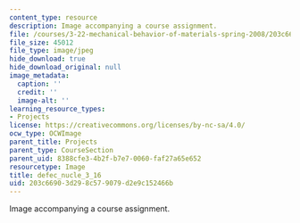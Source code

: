 ```yaml
---
content_type: resource
description: Image accompanying a course assignment.
file: /courses/3-22-mechanical-behavior-of-materials-spring-2008/203c66903d298c579079d2e9c152466b_defec_nucle_3_16.jpg
file_size: 45012
file_type: image/jpeg
hide_download: true
hide_download_original: null
image_metadata:
  caption: ''
  credit: ''
  image-alt: ''
learning_resource_types:
- Projects
license: https://creativecommons.org/licenses/by-nc-sa/4.0/
ocw_type: OCWImage
parent_title: Projects
parent_type: CourseSection
parent_uid: 8388cfe3-4b2f-b7e7-0060-faf27a65e652
resourcetype: Image
title: defec_nucle_3_16
uid: 203c6690-3d29-8c57-9079-d2e9c152466b
---
```

Image accompanying a course assignment.